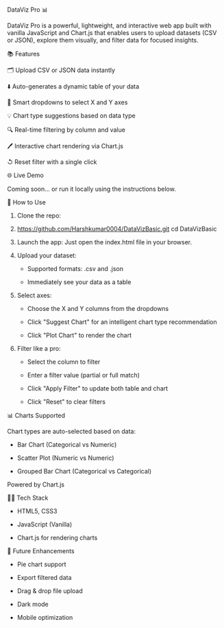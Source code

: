 DataViz Pro 📊

DataViz Pro is a powerful, lightweight, and interactive web app built with vanilla JavaScript and Chart.js that enables users to upload datasets (CSV or JSON), explore them visually, and filter data for focused insights.

📚 Features

🗂️ Upload CSV or JSON data instantly

⬇️ Auto-generates a dynamic table of your data

🔢 Smart dropdowns to select X and Y axes

💡 Chart type suggestions based on data type

🔍 Real-time filtering by column and value

🖊️ Interactive chart rendering via Chart.js

↺ Reset filter with a single click

🌐 Live Demo

Coming soon... or run it locally using the instructions below.

📝 How to Use

1. Clone the repo:

2. https://github.com/Harshkumar0004/DataVizBasic.git
   cd DataVizBasic

3. Launch the app:
   Just open the index.html file in your browser.

4. Upload your dataset:

   * Supported formats: .csv and .json

   * Immediately see your data as a table

5. Select axes:

   * Choose the X and Y columns from the dropdowns

   * Click "Suggest Chart" for an intelligent chart type recommendation

   * Click "Plot Chart" to render the chart

6. Filter like a pro:

   * Select the column to filter

   * Enter a filter value (partial or full match)

   * Click "Apply Filter" to update both table and chart

   * Click "Reset" to clear filters

📊 Charts Supported

Chart types are auto-selected based on data:

* Bar Chart (Categorical vs Numeric)

* Scatter Plot (Numeric vs Numeric)

* Grouped Bar Chart (Categorical vs Categorical)

Powered by Chart.js

👨‍💻 Tech Stack

* HTML5, CSS3

* JavaScript (Vanilla)

* Chart.js for rendering charts

🚀 Future Enhancements

* Pie chart support

* Export filtered data

* Drag & drop file upload

* Dark mode

* Mobile optimization
